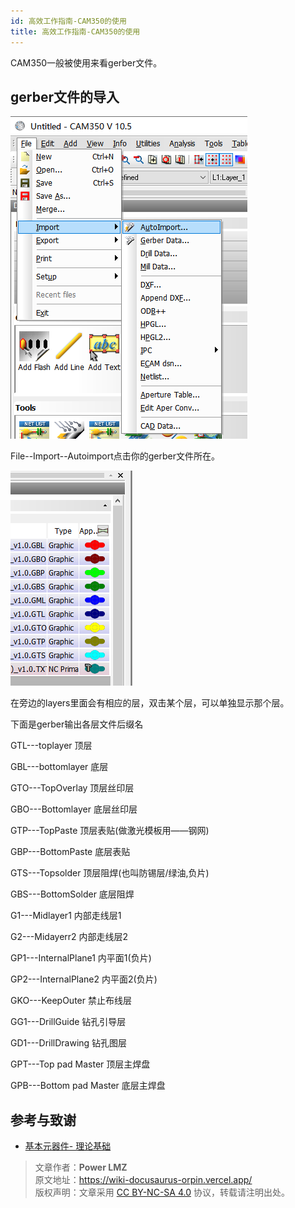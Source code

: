 ```yaml
---
id: 高效工作指南-CAM350的使用
title: 高效工作指南-CAM350的使用
---
```


CAM350一般被使用来看gerber文件。

## gerber文件的导入

![](https://github.com/powerLMZ/picture/blob/master/%E5%AF%BC%E5%85%A5garber.png?raw=true)

File--Import--Autoimport点击你的gerber文件所在。

![](https://github.com/powerLMZ/picture/blob/master/1635406949(1).jpg?raw=true)

在旁边的layers里面会有相应的层，双击某个层，可以单独显示那个层。

下面是gerber输出各层文件后缀名

GTL---toplayer 顶层

GBL---bottomlayer 底层

GTO---TopOverlay 顶层丝印层

GBO---Bottomlayer 底层丝印层

GTP---TopPaste 顶层表贴(做激光模板用——钢网)

GBP---BottomPaste 底层表贴

GTS---Topsolder 顶层阻焊(也叫防锡层/绿油,负片)

GBS---BottomSolder 底层阻焊

G1---Midlayer1 内部走线层1

G2---Midayerr2 内部走线层2
 
GP1---InternalPlane1 内平面1(负片)

GP2---InternalPlane2 内平面2(负片)

GKO---KeepOuter 禁止布线层

GG1---DrillGuide 钻孔引导层

GD1---DrillDrawing 钻孔图层

GPT---Top pad Master 顶层主焊盘

GPB---Bottom pad Master 底层主焊盘

## 参考与致谢

- [基本元器件- 理论基础](https://wiki-power.com)

> 文章作者：**Power LMZ**  
> 原文地址：https://wiki-docusaurus-orpin.vercel.app/  
> 版权声明：文章采用 [CC BY-NC-SA 4.0](https://creativecommons.org/licenses/by/4.0/deed.zh) 协议，转载请注明出处。
